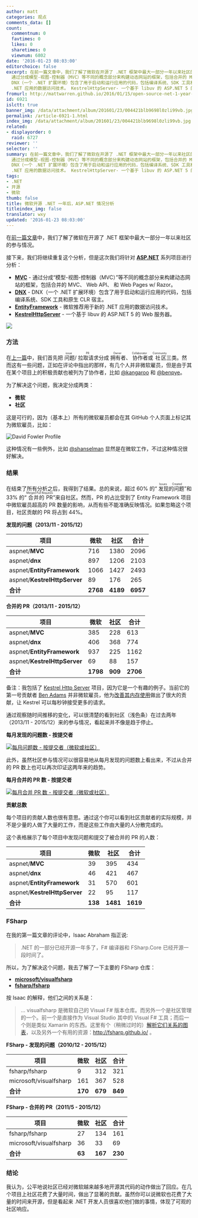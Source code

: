 ```yaml
---
author: matt
categories: 观点
comments_data: []
count:
  commentnum: 0
  favtimes: 0
  likes: 0
  sharetimes: 0
  viewnum: 6802
date: '2016-01-23 08:03:00'
editorchoice: false
excerpt: 在前一篇文章中，我们了解了微软在开源了 .NET 框架中最大一部分一年以来社区的参与情况。 接下来，我们将继续重复这个分析，但是这次我们将针对 ASP.NET系列项目进行分析：  MVC-
  通过分成模型-视图-控制器（MVC）等不同的概念部分来构建动态网站的框架，包括合并的 MVC、 Web API、 和 Web Pages w/ Razor。 DNX-
  DNX（一个 .NET 扩展环境）包含了用于启动和运行应用的代码，包括编译系统、SDK 工具和原生 CLR 宿主。 EntityFramework- 微软推荐用于新的
  .NET 应用的数据访问技术。 KestrelHttpServer- 一个基于 libuv 的 ASP.NET 5 的
fromurl: http://mattwarren.github.io/2016/01/15/open-source-net-1-year-later-now-with-aspnet/
id: 6921
islctt: true
banner_img: /data/attachment/album/201601/23/004421blb9698l0zli99vb.jpg
permalink: /article-6921-1.html
index_img: /data/attachment/album/201601/23/004421blb9698l0zli99vb.jpg.thumb.jpg
related:
- displayorder: 0
  raid: 6727
reviewer: ''
selector: ''
summary: 在前一篇文章中，我们了解了微软在开源了 .NET 框架中最大一部分一年以来社区的参与情况。 接下来，我们将继续重复这个分析，但是这次我们将针对 ASP.NET系列项目进行分析：  MVC-
  通过分成模型-视图-控制器（MVC）等不同的概念部分来构建动态网站的框架，包括合并的 MVC、 Web API、 和 Web Pages w/ Razor。 DNX-
  DNX（一个 .NET 扩展环境）包含了用于启动和运行应用的代码，包括编译系统、SDK 工具和原生 CLR 宿主。 EntityFramework- 微软推荐用于新的
  .NET 应用的数据访问技术。 KestrelHttpServer- 一个基于 libuv 的 ASP.NET 5 的
tags:
- .NET
- 开源
- 微软
thumb: false
title: 微软开源 .NET 一年后，ASP.NET 情况分析
titleindex_img: false
translator: wxy
updated: '2016-01-23 08:03:00'
---
```


在[前一篇文章](/article-6727-1.html)中，我们了解了微软在开源了 .NET 框架中最大一部分一年以来社区的参与情况。


接下来，我们将继续重复这个分析，但是这次我们将针对 [**ASP.NET**](https://github.com/aspnet) 系列项目进行分析：


* [**MVC**](https://github.com/aspnet/mvc/) - 通过分成“模型-视图-控制器（MVC）”等不同的概念部分来构建动态网站的框架，包括合并的 MVC、 Web API、 和 Web Pages w/ Razor。
* [**DNX**](https://github.com/aspnet/dnx/) - DNX（一个 .NET 扩展环境）包含了用于启动和运行应用的代码，包括编译系统、SDK 工具和原生 CLR 宿主。
* [**EntityFramework**](https://github.com/aspnet/EntityFramework/) - 微软推荐用于新的 .NET 应用的数据访问技术。
* [**KestrelHttpServer**](https://github.com/aspnet/KestrelHttpServer/) - 一个基于 libuv 的 ASP.NET 5 的 Web 服务器。


![](/data/attachment/album/201601/23/004421blb9698l0zli99vb.jpg)


### **方法**


在[上一篇](/article-6727-1.html)中，我们首先把<ruby> 问题 <rp>  （ </rp> <rt>  issue </rt> <rp>  ） </rp></ruby>/<ruby> 拉取请求 <rp>  （ </rp> <rt>  PR </rt> <rp>  ） </rp></ruby>分成<ruby> 拥有者 <rp>  （ </rp> <rt>  Owner </rt> <rp>  ） </rp></ruby>、<ruby> 协作者 <rp>  （ </rp> <rt>  Collaborator </rt> <rp>  ） </rp></ruby>或<ruby> 社区 <rp>  （ </rp> <rt>  Community </rt></ruby>三类。然而这有一些问题，正如在评论中指出的那样，有几个人并非微软雇员，但是由于其在某个项目上的积极贡献也被列为了协作者，比如 [@kangaroo](https://github.com/kangaroo) 和 [@benpye](https://github.com/benpye/)。


为了解决这个问题，我决定分成两类：


* **微软**
* **社区**


这是可行的，因为（基本上）所有的微软雇员都会在其 GitHub 个人页面上标记其为微软雇员，比如：


![David Fowler Profile](/data/attachment/album/201601/23/004423aqme511le9eaab1f.png)


这种情况有一些例外，比如 [@shanselman](https://github.com/shanselman) 显然是在微软工作，不过这种情况很好解决。


### 结果


在结束了所有分析之后，我得到了结果。总的来说，超过 60% 的“<ruby> 发现的问题 <rp>  （ </rp> <rt>  Issues Created </rt> <rp>  ） </rp></ruby>”和 33% 的“<ruby> 合并的 PR <rp>  （ </rp> <rt>  Merged Pull Requests </rt> <rp>  ） </rp></ruby>”来自社区。然而，PR 的占比受到了 Entity Framework 项目中微软雇员超高的 PR 数量的影响，从而有些不能准确反映情况。如果忽略这个项目，社区贡献的 PR 将占到 44%。


**发现的问题（2013/11 - 2015/12）**




| 项目 | **微软** | **社区** | 合计 |
| --- | --- | --- | --- |
| aspnet/**MVC** | 716 | 1380 | 2096 |
| aspnet/**dnx** | 897 | 1206 | 2103 |
| aspnet/**EntityFramework** | 1066 | 1427 | 2493 |
| aspnet/**KestrelHttpServer** | 89 | 176 | 265 |
| **合计** | **2768** | **4189** | **6957** |


**合并的 PR（2013/11 - 2015/12）**




| **项目** | **微软** | **社区** | **合计** |
| --- | --- | --- | --- |
| aspnet/**MVC** | 385 | 228 | 613 |
| aspnet/**dnx** | 406 | 368 | 774 |
| aspnet/**EntityFramework** | 937 | 225 | 1162 |
| aspnet/**KestrelHttpServer** | 69 | 88 | 157 |
| **合计** | **1798** | **909** | **2706** |


备注：我包括了 [Kestrel Http Server](https://github.com/aspnet/KestrelHttpServer) 项目，因为它是一个有趣的例子。当前它的第一号贡献者 [Ben Adams](https://twitter.com/ben_a_adams/status/684503094810525696/photo/1) 并非微软雇员，他为[改善其内存使用](http://www.hanselman.com/blog/WhenDidWeStopCaringAboutMemoryManagement.aspx)做出了很大的贡献，让 Kestrel 可以每秒钟接受更多的请求。


通过观察随时间推移的变化，可以很清楚的看到社区（浅色条）在过去两年（2013/11 - 2015/12）来的参与情况，看起来并不像是趋于停止。


**每月发现的问题数 - 按提交者**


[![每月问题数 - 按提交者（微软或社区）](/data/attachment/album/201601/23/004424l2nqa6c4qqhz6h6z.png)](https://cloud.githubusercontent.com/assets/157298/12142495/6f746e92-b470-11e5-97fd-bf0d59a74875.png)


此外，虽然社区参与情况可以很容易地从每月发现的问题数上看出来，不过从合并的 PR 数上也可以再次印证这两年来的趋势。


**每月合并的 PR 数 - 按提交者**


[![每月合并 PR 数 - 按提交者（微软或社区）](/data/attachment/album/201601/23/004424gfnvffjnru3tn3r7.png)](https://cloud.githubusercontent.com/assets/157298/12142522/9f72726a-b470-11e5-8333-aec772ff9f6b.png)


 


**贡献总数**


每个项目的贡献人数也很有意思。通过这个你可以看到社区贡献者的实际规模，并不是少量的人做了大量的工作，而是这些工作由大量的人分散完成的。


这个表格展示了每个项目中发现问题和提交了被合并的 PR 的人数：


 




| **项目** | **微软** | **社区** | 合计 |
| --- | --- | --- | --- |
| aspnet/**MVC** | 39 | 395 | 434 |
| aspnet/**dnx** | 46 | 421 | 467 |
| aspnet/**EntityFramework** | 31 | 570 | 601 |
| aspnet/**KestrelHttpServer** | 22 | 95 | 117 |
| **合计** | **138** | **1481** | **1619** |


### **FSharp**


在我的第一篇文章的评论中，Isaac Abraham 指正说:



> 
> .NET 的一部分已经开源一年多了，F# 编译器和 FSharp.Core 已经开源一段时间了。
> 
> 
> 


所以，为了解决这个问题，我去了解了一下主要的 FSharp 仓库：


* [**microsoft/visualfsharp**](http://mattwarren.github.io/2016/01/15/open-source-net-1-year-later-now-with-aspnet/github.com/microsoft/visualfsharp)
* [**fsharp/fsharp**](https://github.com/fsharp/fsharp)


按 Isaac 的解释，他们之间的关系是：



> 
> ... visualfsharp 是微软自己的 Visual F# 版本仓库。而另外一个是社区管理的一个。前一个是直接作为 Visual Studio 其中的 Visual F# 工具；而后一个则是类似 Xamarin 的东西。这里有个（稍微过时的）[解析它们关系的图表](http://fsharp.github.io/2014/06/18/fsharp-contributions.html)，以及另外一个有用的资源：<http://fsharp.github.io/> 。
> 
> 
> 


**FSharp - 发现的问题（2010/12 - 2015/12）**




| **项目** | **微软** | **社区** | **合计** |
| --- | --- | --- | --- |
| fsharp/fsharp | 9 | 312 | 321 |
| microsoft/visualfsharp | 161 | 367 | 528 |
| **合计** | **170** | **679** | **849** |


**FSharp - 合并的 PR（2011/5 - 2015/12）**




| **项目** | **微软** | **社区** | **合计** |
| --- | --- | --- | --- |
| fsharp/fsharp | 27 | 134 | 161 |
| microsoft/visualfsharp | 36 | 33 | 69 |
| **合计** | **63** | **167** | **230** |


### 结论


我认为，公平地说社区已经对微软越来越多地开源其代码的动作做出了回应。在几个项目上社区花费了大量时间，做出了显著的贡献。虽然你可以说微软也花费了大量的时间来开源，但是看起来 .NET 开发人员很喜欢他们做的事情，体现了可观的社区响应。